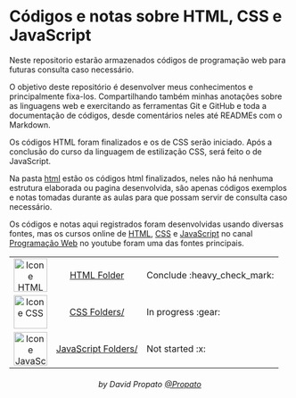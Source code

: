 # Códigos e notas sobre HTML, CSS e JavaScript

Neste repositorio estarão armazenados códigos de programação web para futuras consulta caso necessário.

O objetivo deste repositório é desenvolver meus conhecimentos e principalmente fixa-los. Compartilhando também minhas anotações sobre as linguagens web e exercitando as ferramentas Git e GitHub e toda a documentação de códigos, desde comentários neles até READMEs com o Markdown.

Os códigos HTML foram finalizados e os de CSS serão iniciado. Após a conclusão do curso da linguagem de estilização CSS, será feito o de JavaScript.

Na pasta <a href="./html/">html</a> estão os códigos html finalizados, neles não há nenhuma estrutura elaborada ou pagina desenvolvida, são apenas códigos exemplos e notas tomadas durante as aulas para que possam servir de consulta caso necessário.

Os códigos e notas aqui registrados foram desenvolvidas usando diversas fontes, mas os cursos online de <a href="https://www.youtube.com/watch?v=nPEpaft1y1k&t=1593s">HTML<a>, <a href="https://www.youtube.com/watch?v=w1J6gY40yMo">CSS<a> e <a href="https://www.youtube.com/watch?v=McKNP3g6VBA">JavaScript<a> no canal <a href="https://www.youtube.com/@programacaoweb">Programação Web<a> no youtube foram uma das fontes principais.

<table align="center">
    <tr align="center">
        <td>
            <img alt="Icone HTML" title="HTML" height="60" src="https://user-images.githubusercontent.com/84464307/230533112-1c773f6c-adf6-4e78-9a51-e8a19282661b.svg">
        </td>
        <td>
            <a href="./html/">HTML Folder</a>
        </td>
        <td align="left">
            Conclude :heavy_check_mark:
        </td>
    </tr>
    <tr align="center">
        <td>    
            <img alt="Icone CSS" title="CSS" height="60" src="https://user-images.githubusercontent.com/84464307/230533182-9d821f2f-d66b-49c6-8bb3-1e8aaea56d61.svg">
        </td>
        <td>
            <a href="./css/">CSS Folders/</a>
        </td>
        <td align="left">
            In progress :gear:
        </td>
    </tr>
    <tr align="center">
        <td>
            <img alt="Icone JavaScript" title="JavaScript" height="60" src="https://user-images.githubusercontent.com/84464307/230533252-33286c2d-3291-4307-91f1-c5fe0719237b.svg">
        </td>
        <td>
            <a href="./javascript/">JavaScript Folders/</a>
        </td>
        <td align="left">
            Not started :x:
        </td>
    </tr>
<table>

<h6 align="center">by David Propato <a href="https://github.com/Propato">@Propato</a></h6>

